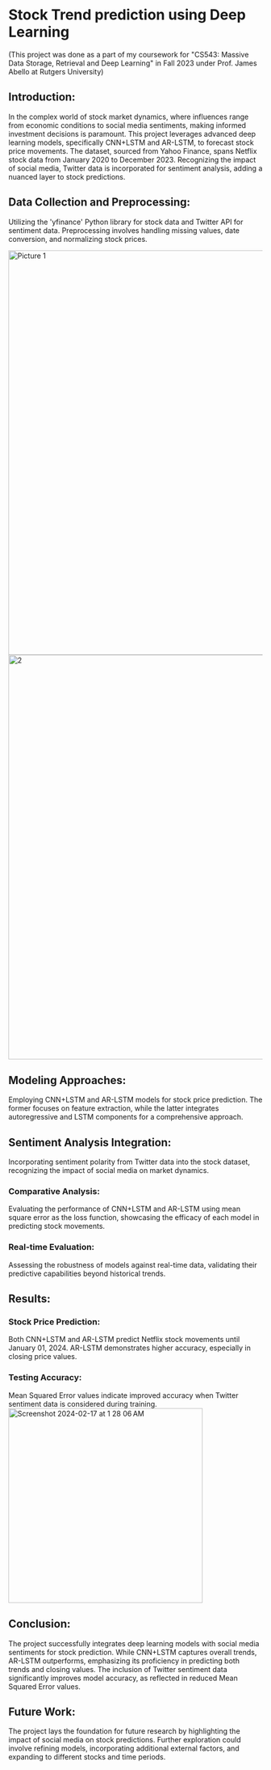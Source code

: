 # Stock Trend prediction using Deep Learning
(This project was done as a part of my coursework for "CS543: Massive Data Storage, Retrieval and Deep Learning" in Fall 2023 under Prof. James Abello at Rutgers University)
## Introduction: 
In the complex world of stock market dynamics, where influences range from economic conditions to social media sentiments, making informed investment decisions is paramount. This project leverages advanced deep learning models, specifically CNN+LSTM and AR-LSTM, to forecast stock price movements. The dataset, sourced from Yahoo Finance, spans Netflix stock data from January 2020 to December 2023. Recognizing the impact of social media, Twitter data is incorporated for sentiment analysis, adding a nuanced layer to stock predictions.

## Data Collection and Preprocessing: 
Utilizing the 'yfinance' Python library for stock data and Twitter API for sentiment data. Preprocessing involves handling missing values, date conversion, and normalizing stock prices.

<img width="800" alt="Picture 1" src="https://github.com/Bhargavi-Chinthapatla/stock_prediction/assets/149857162/825c75fc-babd-4820-94bc-ec127d2befbe">

<img width="800" alt="2" src="https://github.com/Bhargavi-Chinthapatla/stock_prediction/assets/149857162/fbbcbb26-f409-495c-a2bb-250ea9f31958">

## Modeling Approaches: 
Employing CNN+LSTM and AR-LSTM models for stock price prediction. The former focuses on feature extraction, while the latter integrates autoregressive and LSTM components for a comprehensive approach.

## Sentiment Analysis Integration: 
Incorporating sentiment polarity from Twitter data into the stock dataset, recognizing the impact of social media on market dynamics.

### Comparative Analysis: 
Evaluating the performance of CNN+LSTM and AR-LSTM using mean square error as the loss function, showcasing the efficacy of each model in predicting stock movements.

### Real-time Evaluation: 
Assessing the robustness of models against real-time data, validating their predictive capabilities beyond historical trends.

## Results:
### Stock Price Prediction: 
Both CNN+LSTM and AR-LSTM predict Netflix stock movements until January 01, 2024. AR-LSTM demonstrates higher accuracy, especially in closing price values.
### Testing Accuracy: 
Mean Squared Error values indicate improved accuracy when Twitter sentiment data is considered during training.
<img width="385" alt="Screenshot 2024-02-17 at 1 28 06 AM" src="https://github.com/Bhargavi-Chinthapatla/stock_prediction/assets/149857162/2b34084c-b562-4325-b40c-4af7d8d0b42d">
## Conclusion:
The project successfully integrates deep learning models with social media sentiments for stock prediction. While CNN+LSTM captures overall trends, AR-LSTM outperforms, emphasizing its proficiency in predicting both trends and closing values. The inclusion of Twitter sentiment data significantly improves model accuracy, as reflected in reduced Mean Squared Error values.
## Future Work:
The project lays the foundation for future research by highlighting the impact of social media on stock predictions. Further exploration could involve refining models, incorporating additional external factors, and expanding to different stocks and time periods.
